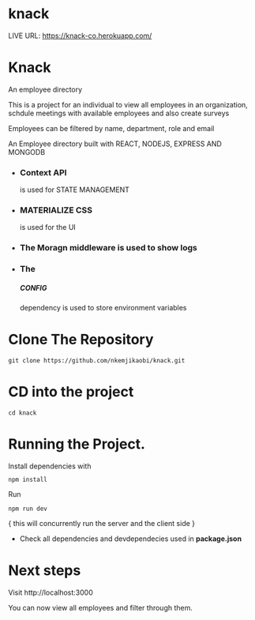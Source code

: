 # knack
LIVE URL:  https://knack-co.herokuapp.com/


<h1>Knack</h1>
<p>An employee directory</p>
<p>This is a project for an individual to view all employees in an organization, schdule meetings with available employees and also create surveys</p>
<p>Employees can be filtered by name, department, role and email</p>

An Employee directory built with REACT, NODEJS, EXPRESS AND MONGODB
* <h3>Context API</h3> is used for STATE MANAGEMENT
* <h3>MATERIALIZE CSS</h3> is used for the UI
* <h3>The Moragn middleware is used to show logs</h3>
* <h3>The <h5>CONFIG</h5> dependency is used to store environment variables</h3>

<h1>Clone The Repository</h1>
<code><pre>git clone https://github.com/nkemjikaobi/knack.git</pre></code>

<h1>CD into the project</h1>
<code><pre>cd knack</pre></code>

<h1>Running the Project.</h1>
Install dependencies with <code><pre>npm install</pre></code>

Run <code><pre>npm run dev</pre></code> { this will concurrently run the server and the client side }

* Check all dependencies and devdependecies used in **package.json**

<h1>Next steps</h1>
Visit http://localhost:3000
<p>You can now view all employees and filter through them.</p>
